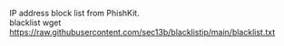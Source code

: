  IP address block list from PhishKit. <br>
 blacklist 
wget https://raw.githubusercontent.com/sec13b/blacklistip/main/blacklist.txt
